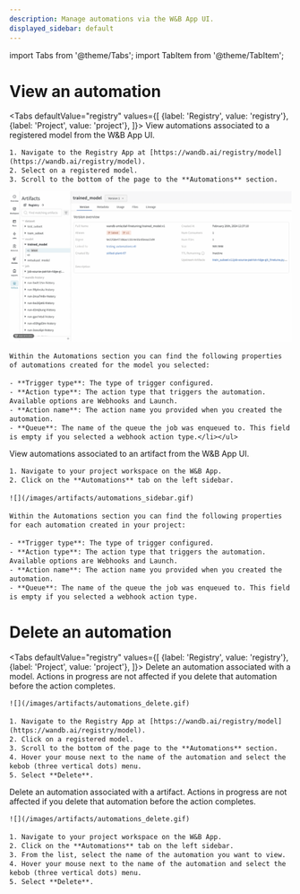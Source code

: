 ```yaml
---
description: Manage automations via the W&B App UI.
displayed_sidebar: default
---
```

import Tabs from '@theme/Tabs';
import TabItem from '@theme/TabItem';

# View an automation
<Tabs
  defaultValue="registry"
  values={[
    {label: 'Registry', value: 'registry'},
    {label: 'Project', value: 'project'},
  ]}>
  <TabItem value="registry">
     View automations associated to a registered model from the W&B App UI. 

    1. Navigate to the Registry App at [https://wandb.ai/registry/model](https://wandb.ai/registry/model).
    2. Select on a registered model. 
    3. Scroll to the bottom of the page to the **Automations** section.

![](../../../static/images/automations/automations_landing.gif)

    Within the Automations section you can find the following properties of automations created for the model you selected:

    - **Trigger type**: The type of trigger configured.
    - **Action type**: The action type that triggers the automation. Available options are Webhooks and Launch.
    - **Action name**: The action name you provided when you created the automation.
    - **Queue**: The name of the queue the job was enqueued to. This field is empty if you selected a webhook action type.</li></ul>
</TabItem>
  <TabItem value="project">
    View automations associated to an artifact from the W&B App UI. 

    1. Navigate to your project workspace on the W&B App. 
    2. Click on the **Automations** tab on the left sidebar.

    ![](/images/artifacts/automations_sidebar.gif)

    Within the Automations section you can find the following properties for each automation created in your project:

    - **Trigger type**: The type of trigger configured.
    - **Action type**: The action type that triggers the automation. Available options are Webhooks and Launch.
    - **Action name**: The action name you provided when you created the automation.
    - **Queue**: The name of the queue the job was enqueued to. This field is empty if you selected a webhook action type.
</TabItem>
</Tabs>


# Delete an automation
<Tabs
  defaultValue="registry"
  values={[
    {label: 'Registry', value: 'registry'},
    {label: 'Project', value: 'project'},
  ]}>
  <TabItem value="registry">
    Delete an automation associated with a model. Actions in progress are not affected if you delete that automation before the action completes.

    ![](/images/artifacts/automations_delete.gif) 

    1. Navigate to the Registry App at [https://wandb.ai/registry/model](https://wandb.ai/registry/model).
    2. Click on a registered model. 
    3. Scroll to the bottom of the page to the **Automations** section.
    4. Hover your mouse next to the name of the automation and select the kebob (three vertical dots) menu. 
    5. Select **Delete**.
  </TabItem>
  <TabItem value="project">
    Delete an automation associated with a artifact. Actions in progress are not affected if you delete that automation before the action completes. 

    ![](/images/artifacts/automations_delete.gif)

    1. Navigate to your project workspace on the W&B App. 
    2. Click on the **Automations** tab on the left sidebar.
    3. From the list, select the name of the automation you want to view.
    4. Hover your mouse next to the name of the automation and select the kebob (three vertical dots) menu. 
    5. Select **Delete**.
  </TabItem>
</Tabs>

